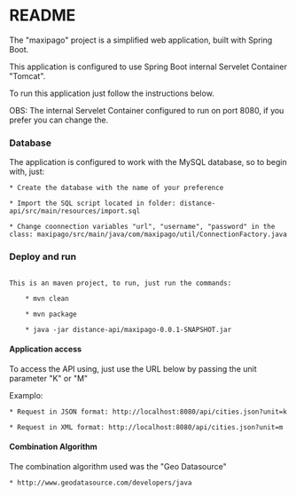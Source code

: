 # README #

The "maxipago" project is a simplified web application, built with Spring Boot. 

This application is configured to use Spring Boot internal Servelet Container "Tomcat".

To run this application just follow the instructions below.

OBS: The internal Servelet Container configured to run on port 8080, if you prefer you can change the.


### Database ###

The application is configured to work with the MySQL database, so to begin with, just:

	* Create the database with the name of your preference

	* Import the SQL script located in folder: distance-api/src/main/resources/import.sql

	* Change coonnection variables "url", "username", "password" in the class: maxipago/src/main/java/com/maxipago/util/ConnectionFactory.java 

### Deploy and run ###

```

This is an maven project, to run, just run the commands:

	* mvn clean

	* mvn package

	* java -jar distance-api/maxipago-0.0.1-SNAPSHOT.jar

```
#### Application access

To access the API using, just use the URL below by passing the unit parameter "K" or "M"

Examplo: 

	* Request in JSON format: http://localhost:8080/api/cities.json?unit=k

	* Request in XML format: http://localhost:8080/api/cities.json?unit=m



#### Combination Algorithm

The combination algorithm used was the "Geo Datasource"

	* http://www.geodatasource.com/developers/java

